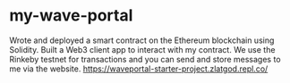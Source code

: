 # my-wave-portal

Wrote and deployed a smart contract on the Ethereum blockchain using Solidity. Built a Web3 client app to interact with my contract. We use the Rinkeby testnet for transactions and you can send and store messages to me via the website. 
https://waveportal-starter-project.zlatgod.repl.co/
